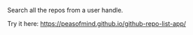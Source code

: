 Search all the repos from a user handle. 

Try it here: https://peasofmind.github.io/github-repo-list-app/